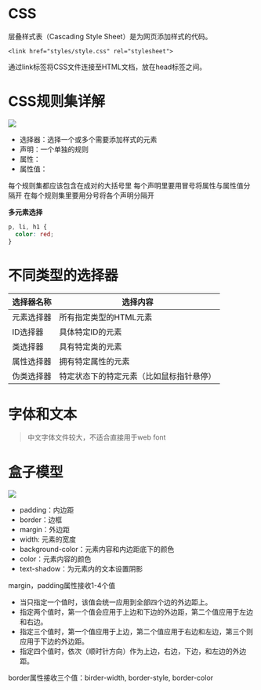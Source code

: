 # CSS
层叠样式表（Cascading Style Sheet）是为网页添加样式的代码。

    <link href="styles/style.css" rel="stylesheet">

通过link标签将CSS文件连接至HTML文档，放在head标签之间。

# CSS规则集详解
![](https://developer.mozilla.org/en-US/docs/Learn/Getting_started_with_the_web/CSS_basics/css-declaration-small.png)

- 选择器：选择一个或多个需要添加样式的元素
- 声明：一个单独的规则
- 属性：
- 属性值：
  
每个规则集都应该包含在成对的大括号里
每个声明里要用冒号将属性与属性值分隔开
在每个规则集里要用分号将各个声明分隔开

**多元素选择**
```css
p, li, h1 {
  color: red;
}
```

# 不同类型的选择器
|选择器名称|选择内容|
|-|-|
|元素选择器|所有指定类型的HTML元素|
|ID选择器|具体特定ID的元素|
|类选择器|具有特定类的元素|
|属性选择器|拥有特定属性的元素|
|伪类选择器|特定状态下的特定元素（比如鼠标指针悬停）|

# 字体和文本
> 中文字体文件较大，不适合直接用于web font

# 盒子模型

![](https://developer.mozilla.org/en-US/docs/Learn/Getting_started_with_the_web/CSS_basics/box-model.png)
- padding：内边距
- border：边框
- margin：外边距
- width: 元素的宽度
- background-color：元素内容和内边距底下的颜色
- color：元素内容的颜色
- text-shadow：为元素内的文本设置阴影

margin，padding属性接收1-4个值
- 当只指定一个值时，该值会统一应用到全部四个边的外边距上。
- 指定两个值时，第一个值会应用于上边和下边的外边距，第二个值应用于左边和右边。
- 指定三个值时，第一个值应用于上边，第二个值应用于右边和左边，第三个则应用于下边的外边距。
- 指定四个值时，依次（顺时针方向）作为上边，右边，下边，和左边的外边距。

border属性接收三个值：birder-width, border-style, border-color


